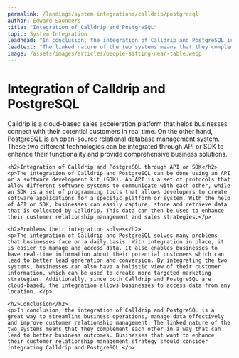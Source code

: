 ```yaml
---
permalink: /landings/system-integrations/calldrip/postgresql
author: Edward Saunders
title: "Integration of Calldrip and PostgreSQL"
topic: System Integration
leadhead: "In conclusion, the integration of Calldrip and PostgreSQL is a great way to streamline business operations, manage data effectively and improve customer relationship management"
leadtext: "The linked nature of the two systems means that they complement each other in a way that can lead to better business outcomes. Businesses that want to enhance their customer relationship management strategy should consider integrating Calldrip and PostgreSQL."
image: /assets/images/articles/people-sitting-near-table.webp
---
```

<div class="arttext">	<h1>Integration of Calldrip and PostgreSQL</h1>
	<p>Calldrip is a cloud-based sales acceleration platform that helps businesses connect with their potential customers in real time. On the other hand, PostgreSQL is an open-source relational database management system. These two different technologies can be integrated through API or SDK to enhance their functionality and provide comprehensive business solutions. </p>

	<h2>Integration of Calldrip and PostgreSQL through API or SDK</h2>
	<p>The integration of Calldrip and PostgreSQL can be done using an API or a software development kit (SDK). An API is a set of protocols that allow different software systems to communicate with each other, while an SDK is a set of programming tools that allows developers to create software applications for a specific platform or system. With the help of API or SDK, businesses can easily capture, store and retrieve data that is collected by Calldrip. This data can then be used to enhance their customer relationship management and sales strategies.</p>

	<h2>Problems their integration solves</h2>
	<p>The integration of Calldrip and PostgreSQL solves many problems that businesses face on a daily basis. With integration in place, it is easier to manage and access data. It also enables businesses to have real-time information about their potential customers which can lead to better lead generation and conversion. By integrating the two systems, businesses can also have a holistic view of their customer information, which can be used to create more targeted marketing strategies. Additionally, since both Calldrip and PostgreSQL are cloud-based, the integration allows businesses to access data from any location. </p>

	<h2>Conclusion</h2>
	<p>In conclusion, the integration of Calldrip and PostgreSQL is a great way to streamline business operations, manage data effectively and improve customer relationship management. The linked nature of the two systems means that they complement each other in a way that can lead to better business outcomes. Businesses that want to enhance their customer relationship management strategy should consider integrating Calldrip and PostgreSQL.</p>

</div>